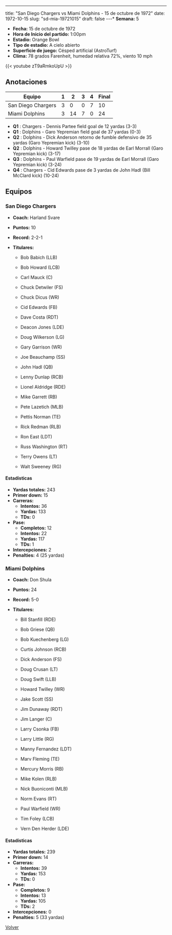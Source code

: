 ---
title: "San Diego Chargers vs Miami Dolphins - 15 de octubre de 1972"
date: 1972-10-15
slug: "sd-mia-19721015"
draft: false
---* **Semana:** 5
* **Fecha:** 15 de octubre de 1972
* **Hora de Inicio del partido:** 1:00pm
* **Estadio:** Orange Bowl
* **Tipo de estadio:** A cielo abierto
* **Superficie de juego:** Césped artificial (AstroTurf)
* **Clima:** 78 grados Farenheit, humedad relativa 72%, viento 10 mph

{{< youtube zT9aRmkoUpU >}}


## Anotaciones
| Equipo | 1 | 2 | 3 | 4 | Final |
|--------|---|---|---|---|-------|
| San Diego Chargers  | 3 | 0 | 0 | 7  | 10 |
| Miami Dolphins  | 3 | 14 | 7 | 0  | 24 |
* **Q1** : Chargers - Dennis Partee field goal de 12 yardas (3-3)
* **Q1** : Dolphins - Garo Yepremian field goal de 37 yardas (0-3)
* **Q2** : Dolphins - Dick Anderson retorno de fumble defensivo de 35 yardas (Garo Yepremian kick) (3-10)
* **Q2** : Dolphins - Howard Twilley pase de 18 yardas de Earl Morrall (Garo Yepremian kick) (3-17)
* **Q3** : Dolphins - Paul Warfield pase de 19 yardas de Earl Morrall (Garo Yepremian kick) (3-24)
* **Q4** : Chargers - Cid Edwards pase de 3 yardas de John Hadl (Bill McClard kick) (10-24)


## Equipos


### San Diego Chargers
* **Coach:** Harland Svare
* **Puntos:** 10
* **Record:** 2-2-1
* **Titulares:** 

  * Bob Babich (LLB) 

  * Bob Howard (LCB) 

  * Carl Mauck (C) 

  * Chuck Detwiler (FS) 

  * Chuck Dicus (WR) 

  * Cid Edwards (FB) 

  * Dave Costa (RDT) 

  * Deacon Jones (LDE) 

  * Doug Wilkerson (LG) 

  * Gary Garrison (WR) 

  * Joe Beauchamp (SS) 

  * John Hadl (QB) 

  * Lenny Dunlap (RCB) 

  * Lionel Aldridge (RDE) 

  * Mike Garrett (RB) 

  * Pete Lazetich (MLB) 

  * Pettis Norman (TE) 

  * Rick Redman (RLB) 

  * Ron East (LDT) 

  * Russ Washington (RT) 

  * Terry Owens (LT) 

  * Walt Sweeney (RG) 

#### Estadísticas
* **Yardas totales:** 243
* **Primer down:** 15
* **Carreras:**
  * **Intentos:** 36
  * **Yardas:** 133
  * **TDs:** 0
* **Pase:**
  * **Completos:** 12
  * **Intentos:** 22
  * **Yardas:** 117
  * **TDs:** 1
* **Intercepciones:** 2
* **Penalties:** 4 (25 yardas)

### Miami Dolphins
* **Coach:** Don Shula
* **Puntos:** 24
* **Record:** 5-0
* **Titulares:** 

  * Bill Stanfill (RDE) 

  * Bob Griese (QB) 

  * Bob Kuechenberg (LG) 

  * Curtis Johnson (RCB) 

  * Dick Anderson (FS) 

  * Doug Crusan (LT) 

  * Doug Swift (LLB) 

  * Howard Twilley (WR) 

  * Jake Scott (SS) 

  * Jim Dunaway (RDT) 

  * Jim Langer (C) 

  * Larry Csonka (FB) 

  * Larry Little (RG) 

  * Manny Fernandez (LDT) 

  * Marv Fleming (TE) 

  * Mercury Morris (RB) 

  * Mike Kolen (RLB) 

  * Nick Buoniconti (MLB) 

  * Norm Evans (RT) 

  * Paul Warfield (WR) 

  * Tim Foley (LCB) 

  * Vern Den Herder (LDE) 

#### Estadísticas
* **Yardas totales:** 239
* **Primer down:** 14
* **Carreras:**
  * **Intentos:** 39
  * **Yardas:** 153
  * **TDs:** 0
* **Pase:**
  * **Completos:** 9
  * **Intentos:** 13
  * **Yardas:** 105
  * **TDs:** 2
* **Intercepciones:** 0
* **Penalties:** 5 (33 yardas)


[Volver](/historia/1972)
